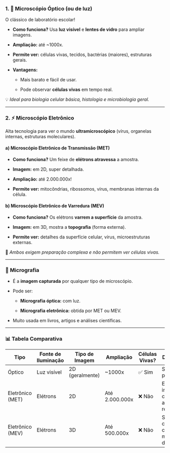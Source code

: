 ### 1. 🧿 **Microscópio Óptico (ou de luz)**

O clássico de laboratório escolar!

- **Como funciona?** Usa **luz visível** e **lentes de vidro** para ampliar imagens.
    
- **Ampliação:** até ~1000x.
    
- **Permite ver:** células vivas, tecidos, bactérias (maiores), estruturas gerais.
    
- **Vantagens:**
    
    - Mais barato e fácil de usar.
        
    - Pode observar **células vivas** em tempo real.
        

💡 _Ideal para biologia celular básica, histologia e microbiologia geral._

---

### 2. ⚡ **Microscópio Eletrônico**

Alta tecnologia para ver o mundo **ultramicroscópico** (vírus, organelas internas, estruturas moleculares).

#### a) **Microscópio Eletrônico de Transmissão (MET)**

- **Como funciona?** Um feixe de **elétrons atravessa** a amostra.
    
- **Imagem:** em 2D, super detalhada.
    
- **Ampliação:** até 2.000.000x!
    
- **Permite ver:** mitocôndrias, ribossomos, vírus, membranas internas da célula.
    

#### b) **Microscópio Eletrônico de Varredura (MEV)**

- **Como funciona?** Os elétrons **varrem a superfície** da amostra.
    
- **Imagem:** em 3D, mostra a **topografia** (forma externa).
    
- **Permite ver:** detalhes da superfície celular, vírus, microestruturas externas.
    

🧠 _Ambos exigem preparação complexa e não permitem ver células vivas._

---

### 📸 **Micrografia**

- É a **imagem capturada** por qualquer tipo de microscópio.
    
- Pode ser:
    
    - **Micrografia óptica:** com luz.
        
    - **Micrografia eletrônica:** obtida por MET ou MEV.
        
- Muito usada em livros, artigos e análises científicas.
    

---

### 📊 Tabela Comparativa

|Tipo|Fonte de Iluminação|Tipo de Imagem|Ampliação|Células Vivas?|Destaque|
|---|---|---|---|---|---|
|Óptico|Luz visível|2D (geralmente)|~1000x|✅ Sim|Simples e prático|
|Eletrônico (MET)|Elétrons|2D|Até 2.000.000x|❌ Não|Estrutura interna com altíssima resolução|
|Eletrônico (MEV)|Elétrons|3D|Até 500.000x|❌ Não|Superfície celular com muito detalhe|
